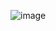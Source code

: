 ![image](https://github.com/Elammourikaoutar/microcervice_spring-cloud-streams/assets/106027819/811f27c0-e4da-454f-961d-c95021f3081b)

